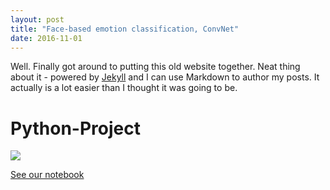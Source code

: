 ```yaml
---
layout: post
title: "Face-based emotion classification, ConvNet"
date: 2016-11-01
---
```



Well. Finally got around to putting this old website together. Neat thing about it - powered by [Jekyll](http://jekyllrb.com) and I can use Markdown to author my posts. It actually is a lot easier than I thought it was going to be.


# Python-Project

![](https://github.com/victorjourne/Python-Project/blob/master/emotion.gif)

[See our notebook](https://github.com/victorjourne/Python-Project/blob/master/notebook_common.ipynb)

